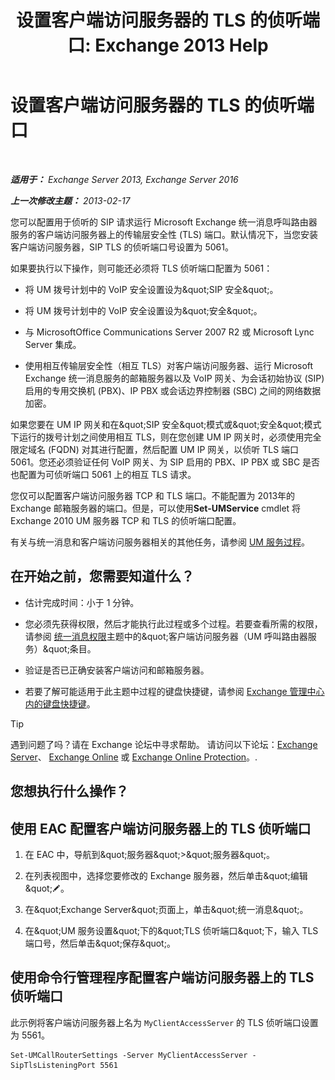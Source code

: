 ﻿---
title: '设置客户端访问服务器的 TLS 的侦听端口: Exchange 2013 Help'
TOCTitle: 设置客户端访问服务器的 TLS 的侦听端口
ms:assetid: f4401923-61fa-4dc5-95f8-c0d2f515b2ea
ms:mtpsurl: https://technet.microsoft.com/zh-cn/library/JJ673576(v=EXCHG.150)
ms:contentKeyID: 50556686
ms.date: 05/21/2018
mtps_version: v=EXCHG.150
ms.translationtype: MT
---

# 设置客户端访问服务器的 TLS 的侦听端口

 

_**适用于：** Exchange Server 2013, Exchange Server 2016_

_**上一次修改主题：** 2013-02-17_

您可以配置用于侦听的 SIP 请求运行 Microsoft Exchange 统一消息呼叫路由器服务的客户端访问服务器上的传输层安全性 (TLS) 端口。默认情况下，当您安装客户端访问服务器，SIP TLS 的侦听端口号设置为 5061。

如果要执行以下操作，则可能还必须将 TLS 侦听端口配置为 5061：

  - 将 UM 拨号计划中的 VoIP 安全设置设为\&quot;SIP 安全\&quot;。

  - 将 UM 拨号计划中的 VoIP 安全设置设为\&quot;安全\&quot;。

  - 与 MicrosoftOffice Communications Server 2007 R2 或 Microsoft Lync Server 集成。

  - 使用相互传输层安全性（相互 TLS）对客户端访问服务器、运行 Microsoft Exchange 统一消息服务的邮箱服务器以及 VoIP 网关、为会话初始协议 (SIP) 启用的专用交换机 (PBX)、IP PBX 或会话边界控制器 (SBC) 之间的网络数据加密。

如果您要在 UM IP 网关和在\&quot;SIP 安全\&quot;模式或\&quot;安全\&quot;模式下运行的拨号计划之间使用相互 TLS，则在您创建 UM IP 网关时，必须使用完全限定域名 (FQDN) 对其进行配置，然后配置 UM IP 网关，以侦听 TLS 端口 5061。您还必须验证任何 VoIP 网关、为 SIP 启用的 PBX、IP PBX 或 SBC 是否也配置为可侦听端口 5061 上的相互 TLS 请求。

您仅可以配置客户端访问服务器 TCP 和 TLS 端口。不能配置为 2013年的 Exchange 邮箱服务器的端口。但是，可以使用**Set-UMService** cmdlet 将 Exchange 2010 UM 服务器 TCP 和 TLS 的侦听端口配置。

有关与统一消息和客户端访问服务器相关的其他任务，请参阅 [UM 服务过程](um-services-procedures-exchange-2013-help.md)。

## 在开始之前，您需要知道什么？

  - 估计完成时间：小于 1 分钟。

  - 您必须先获得权限，然后才能执行此过程或多个过程。若要查看所需的权限，请参阅 [统一消息权限](unified-messaging-permissions-exchange-2013-help.md)主题中的\&quot;客户端访问服务器（UM 呼叫路由器服务）\&quot;条目。

  - 验证是否已正确安装客户端访问和邮箱服务器。

  - 若要了解可能适用于此主题中过程的键盘快捷键，请参阅 [Exchange 管理中心内的键盘快捷键](keyboard-shortcuts-in-the-exchange-admin-center-exchange-online-protection-help.md)。

> [!TIP]  
> 遇到问题了吗？请在 Exchange 论坛中寻求帮助。 请访问以下论坛：<a href="https://go.microsoft.com/fwlink/p/?linkid=60612">Exchange Server</a>、 <a href="https://go.microsoft.com/fwlink/p/?linkid=267542">Exchange Online</a> 或 <a href="https://go.microsoft.com/fwlink/p/?linkid=285351">Exchange Online Protection</a>。.


## 您想执行什么操作？

## 使用 EAC 配置客户端访问服务器上的 TLS 侦听端口

1.  在 EAC 中，导航到\&quot;服务器\&quot;\>\&quot;服务器\&quot;。

2.  在列表视图中，选择您要修改的 Exchange 服务器，然后单击\&quot;编辑\&quot;![编辑图标](images/Bb124582.6f53ccb2-1f13-4c02-bea0-30690e6ea71d(EXCHG.150).gif "编辑图标")。

3.  在\&quot;Exchange Server\&quot;页面上，单击\&quot;统一消息\&quot;。

4.  在\&quot;UM 服务设置\&quot;下的\&quot;TLS 侦听端口\&quot;下，输入 TLS 端口号，然后单击\&quot;保存\&quot;。

## 使用命令行管理程序配置客户端访问服务器上的 TLS 侦听端口

此示例将客户端访问服务器上名为 `MyClientAccessServer` 的 TLS 侦听端口设置为 5561。

    Set-UMCallRouterSettings -Server MyClientAccessServer -SipTlsListeningPort 5561

